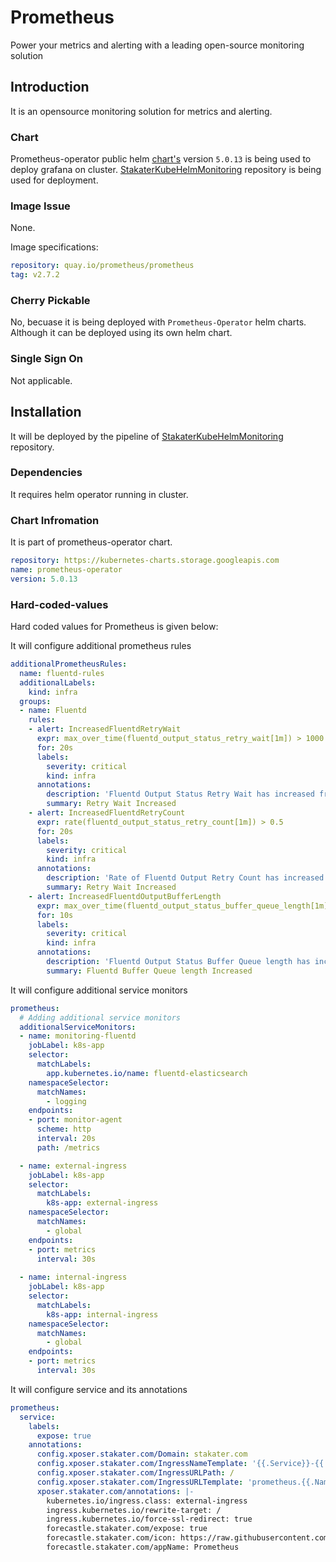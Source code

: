 # Prometheus
Power your metrics and alerting with a leading
open-source monitoring solution

## Introduction
It is an opensource monitoring solution for metrics and alerting.

### Chart
Prometheus-operator public helm [chart's](https://github.com/helm/charts/tree/master/stable/prometheus-operator) version `5.0.13` is being used to deploy grafana on cluster. [StakaterKubeHelmMonitoring](https://github.com/stakater/StakaterKubeHelmMonitoring) repository is being used for deployment.

### Image Issue
None.

Image specifications:
```yaml
repository: quay.io/prometheus/prometheus
tag: v2.7.2
```

### Cherry Pickable
No, becuase it is being deployed with `Prometheus-Operator` helm charts. Although it can be deployed using its own helm chart.


### Single Sign On
Not applicable.

## Installation
It will be deployed by the pipeline of [StakaterKubeHelmMonitoring](https://github.com/stakater/StakaterKubeHelmMonitoring) repository.

### Dependencies
It requires helm operator running in cluster.

### Chart Infromation
It is part of prometheus-operator chart.

```yaml
repository: https://kubernetes-charts.storage.googleapis.com
name: prometheus-operator
version: 5.0.13
```

### Hard-coded-values
Hard coded values for Prometheus is given below:

It will configure additional prometheus rules
```yaml
additionalPrometheusRules:
  name: fluentd-rules
  additionalLabels:
    kind: infra
  groups:
  - name: Fluentd
    rules:
    - alert: IncreasedFluentdRetryWait
      expr: max_over_time(fluentd_output_status_retry_wait[1m]) > 1000
      for: 20s
      labels:
        severity: critical    
        kind: infra            
      annotations:
        description: 'Fluentd Output Status Retry Wait has increased from 1000 in 1 minute'
        summary: Retry Wait Increased
    - alert: IncreasedFluentdRetryCount
      expr: rate(fluentd_output_status_retry_count[1m]) > 0.5
      for: 20s
      labels:
        severity: critical     
        kind: infra           
      annotations:
        description: 'Rate of Fluentd Output Retry Count has increased from 0.5 in 1m'
        summary: Retry Wait Increased
    - alert: IncreasedFluentdOutputBufferLength
      expr: max_over_time(fluentd_output_status_buffer_queue_length[1m]) > 500
      for: 10s
      labels:
        severity: critical
        kind: infra
      annotations:
        description: 'Fluentd Output Status Buffer Queue length has increased from 500.'
        summary: Fluentd Buffer Queue length Increased
```

It will configure additional service monitors
```yaml
prometheus:
  # Adding additional service monitors
  additionalServiceMonitors:
  - name: monitoring-fluentd
    jobLabel: k8s-app
    selector:
      matchLabels:
        app.kubernetes.io/name: fluentd-elasticsearch
    namespaceSelector:
      matchNames:
        - logging
    endpoints:
    - port: monitor-agent
      scheme: http
      interval: 20s
      path: /metrics

  - name: external-ingress
    jobLabel: k8s-app
    selector:
      matchLabels:
        k8s-app: external-ingress             
    namespaceSelector:
      matchNames:
        - global
    endpoints:
    - port: metrics
      interval: 30s
    
  - name: internal-ingress
    jobLabel: k8s-app
    selector:
      matchLabels:
        k8s-app: internal-ingress
    namespaceSelector:
      matchNames:
        - global 
    endpoints:
    - port: metrics
      interval: 30s
```

It will configure service and its annotations
```yaml
prometheus:
  service:
    labels:
      expose: true
    annotations:
      config.xposer.stakater.com/Domain: stakater.com
      config.xposer.stakater.com/IngressNameTemplate: '{{.Service}}-{{.Namespace}}'
      config.xposer.stakater.com/IngressURLPath: /
      config.xposer.stakater.com/IngressURLTemplate: 'prometheus.{{.Namespace}}.{{.Domain}}'
      xposer.stakater.com/annotations: |-
        kubernetes.io/ingress.class: external-ingress
        ingress.kubernetes.io/rewrite-target: /
        ingress.kubernetes.io/force-ssl-redirect: true
        forecastle.stakater.com/expose: true
        forecastle.stakater.com/icon: https://raw.githubusercontent.com/stakater/ForecastleIcons/master/prometheus.png
        forecastle.stakater.com/appName: Prometheus  
```